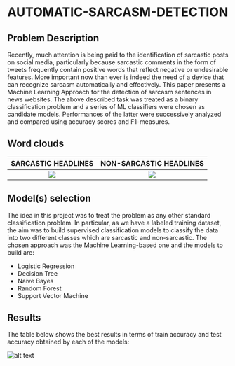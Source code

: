 # AUTOMATIC-SARCASM-DETECTION

## Problem Description
Recently, much attention is being paid to the identification of sarcastic posts on social media, particularly because sarcastic comments in the form of tweets frequently contain positive words that reflect negative or undesirable features. More important now than ever is indeed the need of a device that can recognize sarcasm automatically and effectively. This paper presents a Machine Learning Approach for the detection of sarcasm sentences in news websites. The above described task was treated as a binary classification problem
and a series of ML classifiers were chosen as candidate models. Performances of the latter were successively analyzed and compared using accuracy scores and F1-measures.

## Word clouds

SARCASTIC HEADLINES        | NON-SARCASTIC HEADLINES
:-------------------------:|:-------------------------:
![](https://user-images.githubusercontent.com/57104110/136662974-3570dc52-722a-4db7-b1d5-0f6b48762c8b.png) | ![](https://user-images.githubusercontent.com/57104110/136662980-1afa1654-7061-42c8-b644-07aef8fb2629.png)

## Model(s) selection

The idea in this project was to treat the problem as any other standard classification problem. In particular, as we have a labeled training dataset, the aim was to build supervised classification models to classify the data into two different classes which are sarcastic and non-sarcastic. The chosen approach was the Machine Learning-based one and the models to build are:

* Logistic Regression
* Decision Tree
* Naive Bayes
* Random Forest
* Support Vector Machine

## Results
The table below shows the best results in terms of train accuracy and test accuracy obtained by each of the models:

![alt text](https://user-images.githubusercontent.com/57104110/136663223-c8a5746c-1406-4eed-af1e-b6c2b4a44a8d.png)


